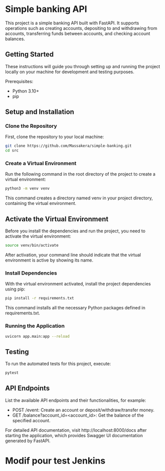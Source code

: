 # Simple banking API

This project is a simple banking API built with FastAPI. It supports operations such as creating accounts, depositing to and withdrawing from accounts, transferring funds between accounts, and checking account balances.

## Getting Started

These instructions will guide you through setting up and running the project locally on your machine for development and testing purposes.

Prerequisites:
- Python 3.10+
- pip

## Setup and Installation

### Clone the Repository

First, clone the repository to your local machine:

```bash
git clone https://github.com/Massakera/simple-banking.git
cd src
```

### Create a Virtual Environment

Run the following command in the root directory of the project to create a virtual environment:

```bash
python3 -m venv venv
```

This command creates a directory named venv in your project directory, containing the virtual environment.

## Activate the Virtual Environment

Before you install the dependencies and run the project, you need to activate the virtual environment:

```bash
source venv/bin/activate
```

After activation, your command line should indicate that the virtual environment is active by showing its name.

### Install Dependencies

With the virtual environment activated, install the project dependencies using pip:

```bash
pip install -r requirements.txt
```

This command installs all the necessary Python packages defined in requirements.txt.

### Running the Application

```bash
uvicorn app.main:app --reload
```

## Testing

To run the automated tests for this project, execute:

```bash
pytest
```

## API Endpoints

List the available API endpoints and their functionalities, for example:

- POST /event: Create an account or deposit/withdraw/transfer money.
- GET /balance?account_id=<account_id>: Get the balance of the specified account.

For detailed API documentation, visit http://localhost:8000/docs after starting the application, which provides Swagger UI documentation generated by FastAPI.
# Modif pour test Jenkins

